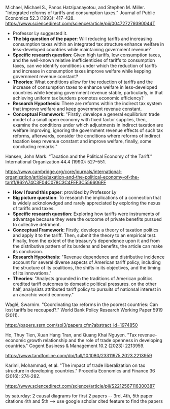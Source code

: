 Michael, Michael S., Panos Hatzipanayotou, and Stephen M. Miller. "Integrated reforms of tariffs and consumption taxes." Journal of Public Economics 52.3 (1993): 417-428. 
https://www.sciencedirect.com/science/article/pii/004727279390044T
- Professor Ly suggested it.
- **The big question of the paper**: Will reducing tariffs and increasing consumption taxes within an integrated tax structure enhance welfare in less-developed countries while maintaining government revenue?
- **Specific research question**: Given high tariffs, low consumption taxes, and the well-known relative inefficienticies of tariffs to consumption taxes, can we identify conditions under which the reduction of tariffs and increase in consumption taxes improve welfare while kepping government revenue constant?
- **Theories**: What conditions allow for the reduction of tariffs and the increase of consumption taxes to enhance welfare in less-developed countries while keeping government revenue stable, particularly, in that achieving uniform tax burdens promotes economic efficiency?
- **Research Hypothesis**: There are reforms within the indirect tax system that improve welfare and keep government revenue constant.
- **Conceptual Framework**: "Firstly, develope a general equilibrium trade model of a small open economy with fixed factor supplies, then, examine the conditions under which adjustments in indirect taxation are welfare improving, ignoring the government revenue effects of such tax reforms, afterwards, consider the conditions where reforms of indirect taxation keep revenue constant and improve welfare, finally, some concluding remarks."


Hansen, John Mark. “Taxation and the Political Economy of the Tariff.” International Organization 44.4 (1990): 527–551.

https://www.cambridge.org/core/journals/international-organization/article/taxation-and-the-political-economy-of-the-tariff/862A74C3F04C078C3C4FEF3C556606FF

-  **How I found this paper**: provided by Professor Ly
-  **Big picture question**: To research the implications of a connection that is widely acknolowdged and rarely appreciated by exploring the nexus of tariffs amd taxes.
- **Specific research question**: Exploring how tariffs were instruments of advantage because they were the outcome of private benefits pursued to collective detriment.
- **Conceptual Framework**: Firstly, develope a theory of taxation politics and apply it to the tariff. Then, submit the theory to an empirical test. Finally, from the extent of the treasury's dependence upon it and from the distributive pattern of its burdens and benefits, the article can make its conclusion.
- **Research Hypothesis**: "Revenue dependence and distributive incidence account for several diverse aspects of American tariff policy, including the structure of its coalitions, the shifts in its objectives, and the timing of its innovations."
- **Theories**: "Analysts grounded in the traditions of American politics credited tariff outcomes to domestic political pressures. on the other half, analysists attributed tariff policy to pursuits of nationsal interest in an anarchic world economy."


Waglé, Swarnim. "Coordinating tax reforms in the poorest countries: Can lost tariffs be recouped?." World Bank Policy Research Working Paper 5919 (2011).

https://papers.ssrn.com/sol3/papers.cfm?abstract_id=1974850


Ho, Thuy Tien, Xuan Hang Tran, and Quang Khai Nguyen. "Tax revenue-economic growth relationship and the role of trade openness in developing countries." Cogent Business & Management 10.2 (2023): 2213959.

https://www.tandfonline.com/doi/full/10.1080/23311975.2023.2213959

Karimi, Mohammad, et al. "The impact of trade liberalization on tax structure in developing countries." Procedia Economics and Finance 36 (2016): 274-282.

https://www.sciencedirect.com/science/article/pii/S2212567116300387

by saturday: 2 causal diagrams for first 2 papers -- 3rd, 4th, 5th paper citations 
4th and 5th --> use google scholar cited feature to find the papers 

